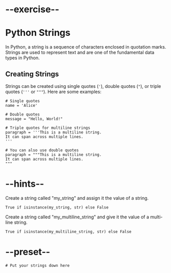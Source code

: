 # --exercise--

# Python Strings

In Python, a string is a sequence of characters enclosed in quotation marks. Strings are used to represent text and are one of the fundamental data types in Python.

## Creating Strings

Strings can be created using single quotes (`'`), double quotes (`"`), or triple quotes (`'''` or `"""`). Here are some examples:

```
# Single quotes
name = 'Alice'

# Double quotes
message = "Hello, World!"

# Triple quotes for multiline strings
paragraph = '''This is a multiline string.
It can span across multiple lines.
'''

# You can also use double quotes
paragraph = """This is a multiline string.
It can span across multiple lines.
"""
```

# --hints--

Create a string called "my_string" and assign it the value of a string.

```
True if isinstance(my_string, str) else False
```

Create a string called "my_multiline_string" and give it the value of a multi-line string.

```
True if isinstance(my_multiline_string, str) else False
```

# --preset--

```
# Put your strings down here
```